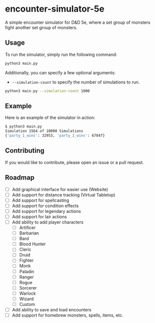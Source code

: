 # encounter-simulator-5e

A simple encounter simulator for D&D 5e, where a set group of monsters fight another set group of monsters.

## Usage

To run the simulator, simply run the following command:

```bash
python3 main.py
```

Additionally, you can specify a few optional arguments:

- `--simulation-count` to specify the number of simulations to run.

```bash
python3 main.py --simulation-count 1000
```

## Example

Here is an example of the simulator in action:

```bash
$ python3 main.py
Simulation 1564 of 10000 Simulations
{'party_1_wins': 32953, 'party_2_wins': 67047}
```

## Contributing

If you would like to contribute, please open an issue or a pull request.

## Roadmap

- [ ] Add graphical interface for easier use (Website)
- [ ] Add support for distance tracking (Virtual Tabletop)
- [ ] Add support for spellcasting
- [ ] Add support for condition effects
- [ ] Add support for legendary actions
- [ ] Add support for lair actions
- [ ] Add ability to add player characters
    - [ ] Artificer
    - [ ] Barbarian
    - [ ] Bard
    - [ ] Blood Hunter
    - [ ] Cleric
    - [ ] Druid
    - [ ] Fighter
    - [ ] Monk
    - [ ] Paladin
    - [ ] Ranger
    - [ ] Rogue
    - [ ] Sorcerer
    - [ ] Warlock
    - [ ] Wizard
    - [ ] Custom
- [ ] Add ability to save and load encounters
- [ ] Add support for homebrew monsters, spells, items, etc.
